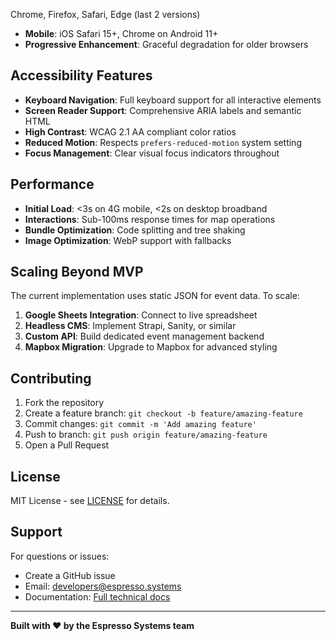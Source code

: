  Chrome, Firefox, Safari, Edge (last 2 versions)
- **Mobile**: iOS Safari 15+, Chrome on Android 11+
- **Progressive Enhancement**: Graceful degradation for older browsers

## Accessibility Features

- **Keyboard Navigation**: Full keyboard support for all interactive elements
- **Screen Reader Support**: Comprehensive ARIA labels and semantic HTML
- **High Contrast**: WCAG 2.1 AA compliant color ratios
- **Reduced Motion**: Respects `prefers-reduced-motion` system setting
- **Focus Management**: Clear visual focus indicators throughout

## Performance

- **Initial Load**: <3s on 4G mobile, <2s on desktop broadband
- **Interactions**: Sub-100ms response times for map operations
- **Bundle Optimization**: Code splitting and tree shaking
- **Image Optimization**: WebP support with fallbacks

## Scaling Beyond MVP

The current implementation uses static JSON for event data. To scale:

1. **Google Sheets Integration**: Connect to live spreadsheet
2. **Headless CMS**: Implement Strapi, Sanity, or similar
3. **Custom API**: Build dedicated event management backend
4. **Mapbox Migration**: Upgrade to Mapbox for advanced styling

## Contributing

1. Fork the repository
2. Create a feature branch: `git checkout -b feature/amazing-feature`
3. Commit changes: `git commit -m 'Add amazing feature'`
4. Push to branch: `git push origin feature/amazing-feature`
5. Open a Pull Request

## License

MIT License - see [LICENSE](LICENSE) for details.

## Support

For questions or issues:
- Create a GitHub issue
- Email: developers@espresso.systems
- Documentation: [Full technical docs](docs/)

---

**Built with ❤️ by the Espresso Systems team**
